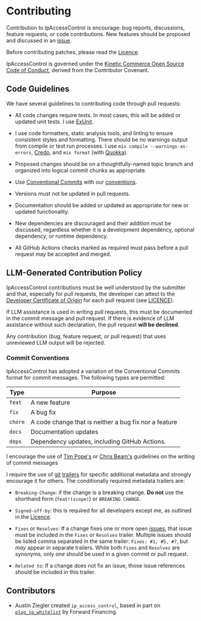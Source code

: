 # Contributing

Contribution to IpAccessControl is encourage: bug reports, discussions, feature
requests, or code contributions. New features should be proposed and discussed
in an [issue][issues].

Before contributing patches, please read the [Licence](./LICENCE.md).

IpAccessControl is governed under the
[Kinetic Commerce Open Source Code of Conduct][cccoc], derived from the
Contributor Covenant.

## Code Guidelines

We have several guidelines to contributing code through pull requests:

- All code changes require tests. In most cases, this will be added or updated
  unit tests. I use [ExUnit][exunit].

- I use code formatters, static analysis tools, and linting to ensure consistent
  styles and formatting. There should be no warnings output from compile or test
  run processes. I use `mix compile --warnings-as-errors`, [Credo][credo], and
  `mix format` (with [Quokka][quokka]).

- Proposed changes should be on a thoughtfully-named topic branch and organized
  into logical commit chunks as appropriate.

- Use [Conventional Commits][conventional] with our
  [conventions](#commit-conventions).

- Versions must not be updated in pull requests.

- Documentation should be added or updated as appropriate for new or updated
  functionality.

- New dependencies are discouraged and their addition must be discussed,
  regardless whether it is a development dependency, optional dependency, or
  runtime dependency.

- All GitHub Actions checks marked as required must pass before a pull request
  may be accepted and merged.

## LLM-Generated Contribution Policy

IpAccessControl contributions must be well understood by the submitter and that,
especially for pull requests, the developer can attest to the
[Developer Certificate of Origin][dco] for each pull request (see
[LICENCE](LICENCE.md)).

If LLM assistance is used in writing pull requests, this must be documented in
the commit message and pull request. If there is evidence of LLM assistance
without such declaration, the pull request **will be declined**.

Any contribution (bug, feature request, or pull request) that uses unreviewed
LLM output will be rejected.

### Commit Conventions

IpAccessControl has adopted a variation of the Conventional Commits format for
commit messages. The following types are permitted:

| Type    | Purpose                                               |
| ------- | ----------------------------------------------------- |
| `feat`  | A new feature                                         |
| `fix`   | A bug fix                                             |
| `chore` | A code change that is neither a bug fix nor a feature |
| `docs`  | Documentation updates                                 |
| `deps`  | Dependency updates, including GitHub Actions.         |

I encourage the use of [Tim Pope's][tpope-qcm] or [Chris Beam's][cbeams]
guidelines on the writing of commit messages

I require the use of [git][trailers1] [trailers][trailers2] for specific
additional metadata and strongly encourage it for others. The conditionally
required metadata trailers are:

- `Breaking-Change`: if the change is a breaking change. **Do not** use the
  shorthand form (`feat!(scope)`) or `BREAKING CHANGE`.

- `Signed-off-by`: this is required for all developers except me, as outlined in
  the [Licence](./LICENCE.md#developer-certificate-of-origin).

- `Fixes` or `Resolves`: If a change fixes one or more open [issues][issues],
  that issue must be included in the `Fixes` or `Resolves` trailer. Multiple
  issues should be listed comma separated in the same trailer:
  `Fixes: #1, #5, #7`, but _may_ appear in separate trailers. While both `Fixes`
  and `Resolves` are synonyms, only _one_ should be used in a given commit or
  pull request.

- `Related to`: If a change does not fix an issue, those issue references should
  be included in this trailer.

## Contributors

- Austin Ziegler created `ip_access_control`, based in part on
  [`plug_ip_whitelist`][plug_ip_whitelist] by Forward Financing.

[cbeams]: https://cbea.ms/git-commit/
[cccoc]: https://github.com/KineticCafe/ip_access_control?tab=coc-ov-file#readme
[conventional]: https://www.conventionalcommits.org/en/v1.0.0/
[credo]: https://github.com/rrrene/credo
[dco]: licences/dco.txt
[exunit]: https://hexdocs.pm/ex_unit/ExUnit.html
[issues]: https://github.com/halostatue/enviable/issues
[plug_ip_whitelist]: https://github.com/ForwardFinancing/plug_ip_whitelist
[quokka]: https://github.com/emkguts/quokka
[tpope-qcm]: http://tbaggery.com/2008/04/19/a-note-about-git-commit-messages.html
[trailers1]: https://git-scm.com/docs/git-interpret-trailers
[trailers2]: https://git-scm.com/docs/git-commit#Documentation/git-commit.txt---trailerlttokengtltvaluegt
